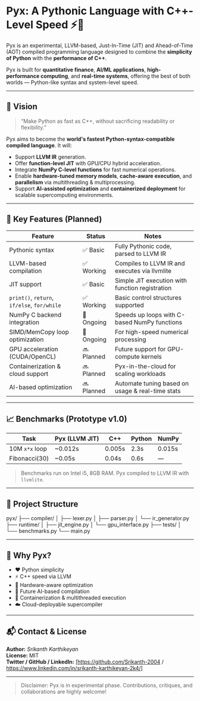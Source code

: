 # Pyx: A Pythonic Language with C++-Level Speed ⚡🐍

Pyx is an experimental, LLVM-based, Just-In-Time (JIT) and Ahead-of-Time (AOT) compiled programming language designed to combine the **simplicity of Python** with the **performance of C++**.

Pyx is built for **quantitative finance**, **AI/ML applications**, **high-performance computing**, and **real-time systems**, offering the best of both worlds — Python-like syntax and system-level speed.

---

## 🚀 Vision

> “Make Python as fast as C++, without sacrificing readability or flexibility.”

Pyx aims to become the **world's fastest Python-syntax-compatible compiled language**. It will:
- Support **LLVM IR** generation.
- Offer **function-level JIT** with GPU/CPU hybrid acceleration.
- Integrate **NumPy C-level functions** for fast numerical operations.
- Enable **hardware-tuned memory models**, **cache-aware execution**, and **parallelism** via multithreading & multiprocessing.
- Support **AI-assisted optimization** and **containerized deployment** for scalable supercomputing environments.

---

## 🔧 Key Features (Planned)

| Feature                       | Status     | Notes                                                                 |
|------------------------------|------------|-----------------------------------------------------------------------|
| Pythonic syntax              | ✅ Basic   | Fully Pythonic code, parsed to LLVM IR                                |
| LLVM-based compilation       | ✅ Working | Compiles to LLVM IR and executes via llvmlite                         |
| JIT support                  | ✅ Basic   | Simple JIT execution with function registration                       |
| `print()`, `return`, `if/else`, `for/while` | ✅ Working | Basic control structures supported                                    |
| NumPy C backend integration  | 🔄 Ongoing | Speeds up loops with C-based NumPy functions                          |
| SIMD/MemCopy loop optimization | 🔄 Ongoing | For high-speed numerical processing                                   |
| GPU acceleration (CUDA/OpenCL) | 🔜 Planned | Future support for GPU-compute kernels                                |
| Containerization & cloud support | 🔜 Planned | Pyx-in-the-cloud for scaling workloads                                |
| AI-based optimization        | 🔜 Planned | Automate tuning based on usage & real-time stats                      |

---

## 📈 Benchmarks (Prototype v1.0)

| Task               | Pyx (LLVM JIT) | C++ | Python | NumPy |
|--------------------|----------------|-----|--------|--------|
| 10M `x*x` loop     | ~0.012s        | 0.005s | 2.3s   | 0.015s |
| Fibonacci(30)      | ~0.05s         | 0.04s | 0.6s   | —      |

> Benchmarks run on Intel i5, 8GB RAM. Pyx compiled to LLVM IR with `llvmlite`.

---

## 📂 Project Structure

pyx/
├── compiler/
│ ├── lexer.py
│ ├── parser.py
│ └── ir_generator.py
├── runtime/
│ ├── jit_engine.py
│ └── gpu_interface.py
├── tests/
│ └── benchmarks.py
└── main.py

---

## 🧠 Why Pyx?

- ❤️ Python simplicity
- ⚡ C++ speed via LLVM
- 🚀 Hardware-aware optimization
- 🧠 Future AI-based compilation
- 🔄 Containerization & multithreaded execution
- ☁️ Cloud-deployable supercompiler

---

## 📬 Contact & License

**Author:** *Srikanth Karthikeyan*  
**License:** MIT  
**Twitter / GitHub / LinkedIn:** [https://github.com/Srikanth-2004 / https://www.linkedin.com/in/srikanth-karthikeyan-2k4/]

---

> Disclaimer: Pyx is in experimental phase. Contributions, critiques, and collaborations are highly welcome!
